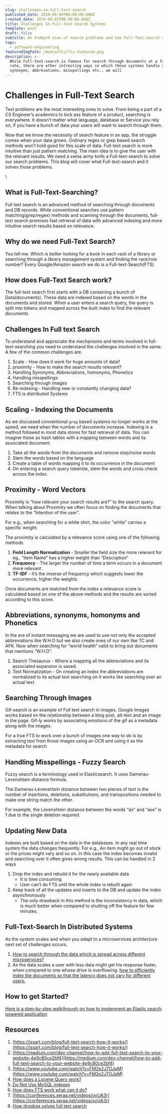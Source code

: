 ```yaml
---
slug: challenges-in-full-text-search
published_date: 2019-09-08T00:00:00.000Z
created_date: 2019-09-01T00:00:00.000Z
title: Challenges In Full-Text-Search Systems
template: post
draft: false
subtitle: An Indepth view of search problems and how Full-Text-Search Solves them
tags:
  - software-engineering
featuredImgPath: /media/fts/fts-featured.png
description: >-
  While Full-text-search is famous for search through documents at a faster
  rate, there are other intresting ways in which these systems handle scale,
  synonyms, abbrevations, misspellings etc., we will
---
```


# Challenges in Full-Text Search

Text problems are the most interesting ones to solve. From being a part of a CS Engineer’s academics to kick ass feature of a product, searching is everywhere. It doesn’t matter what language, database or Service you rely on, if you have a bunch of data your users will want to search through them.

Now that we know the necessity of search feature in an app, the struggle comes when your data grows. Ordinary regex or grep based search methods won’t hold good for this scale of data. Full-text search is more intuitive than just pattern matching. The main idea is to give the user with the relevant results. We need a swiss army knife a Full-text-search to solve our search problems. This blog will cover what Full-text-search and it solves those problems.

\


## What is Full-Text-Searching?

Full text search is an advanced method of searching through documents and DB records. While conventional searches use pattern matching(grep/regex) methods and scanning through the documents, full-text search promises fast retrieval of data with advanced indexing and more intuitive search results based on relevance.

## Why do we need Full-Text Search?

You tell me. Which is better looking for a book in each rack of a library or searching through a library management system and finding the rack/row number? Every Google/Amazon search we do is a Full-text-Search(FTS)

## How does Full-Text Search work?

The full-text search first starts with a DB containing a bunch of Data(documents). These data are indexed based on the words in the documents and stored. When a user enters a search query, the query is split into tokens and mapped across the built index to find the relevant documents

## Challenges In Full text Search

To understand and appreciate the mechanisms and terms involved in full-text-searching you need to understand the challenges involved in the same. A few of the common challenges are.

1. Scale - How does it work for huge amounts of data?
2. proximity - How to make the search results relevant?
3. Handling Synonyms, Abbreviations, homonyms, Phonetics
4. Handling misspellings
5. Searching through images
6. Re-indexing - Handling new or constantly changing data?
7. FTS is distributed Systems

## Scaling - Indexing the Documents

As we discussed conventional `grep` based systems no longer works at the speed, we need when the number of documents increase. Indexing is a method followed in most data stores for fast retrieval of data. You can imagine these as hash tables with a mapping between words and its associated document.

1. Take all the words from the documents and remove stop/noise words
2. Stem the words based on the language
3. Create a table of words mapping it to its occurrence in the document
4. On entering a search query tokenize, stem the words and cross check across the index.&#x20;

## Proximity - Word Vectors

Proximity is “how relevant your search results are?” to the search query. When talking about Proximity we often focus on finding the documents that relates to the “Intention of the user”.

For e.g., when searching for a white shirt, the color “white” carries a specific weight.&#x20;

The proximity is calculated by a relevance score using one of the following methods&#x20;

1. **Field Length Normalization** - Smaller the field size the more relevant for eg., “Item Name” has a higher weight than “Description”
2. **Frequency** - The larger the number of time a term occurs in a document more relevant .
3. **TF-IDF** - It’s the inverse of frequency which suggests lower the occurrence, higher the weights

Once documents are matched from the index a relevance score is calculated based on one of the above methods and the results are sorted according to this score.

## Abbreviations, synonyms, homonyms and Phonetics&#x20;

In the era of instant messaging we are used to use not only the accepted abbreviations like W.H.O but we also create ones of our own like TC and AFK. Now when searching for “world health” valid to bring out documents that mentions “W.H.O”.&#x20;

1. Search Thesaurus - Where a mapping all the abbreviations and its associated expansion is saved.
2. Text Normalization - On creating an index the abbreviations are normalized to its actual text searching on it works like searching over an actual text.

## Searching Through Images

Gif-search is an example of Full text search in images. Google Images works based on the relationship between a blog post, alt-text and an image in the page. Gif-ly works by associating emotions of the gif as a metadata along with the images.&#x20;

For a true FTS to work over a bunch of images one way to do is by extracting text from those images using an OCR and using it as the metadata for search

## Handling Misspellings - Fuzzy Search

Fuzzy search is a terminology used in Elasticsearch. It uses Damerau-Levenshtein distance formula.&#x20;

The Damerau-Levenshtein distance between two pieces of text is the number of insertions, deletions, substitutions, and transpositions needed to make one string match the other.&#x20;

For example, the Levenshtein distance between the words “ax” and “axe” is 1 due to the single deletion required.

## Updating New Data

Indexes are built based on the data in the databases. In any real time system the data changes frequently. For e.g., An item might go out of stock or the prices might vary and so on. In this case the index becomes invalid and searching over it often gives wrong results. This can be handled in 2 ways

1. Drop the index and rebuild it for the newly available data
   * It is time consuming&#x20;
   * User can’t do FTS until the whole index is rebuilt again
2. Keep track of all the updates and inserts to the DB and update the index asynchronously
   * The only drawback in this method is the inconsistency in data, which is much better when compared to shutting off the feature for few minutes.

## Full-Text-Search In Distributed Systems

As the system scales and when you adapt to a microservices architecture next set of challenges occurs.

1. [How to search through the data which is spread across different microservices?](https://slack.engineering/search-at-slack-431f8c80619e)
2. As the data scales a user with less data might get his response faster, when compared to one whose drive is overflowing. [how to efficiently index the documents so that the latency does not vary for different users.](https://blogs.dropbox.com/tech/2015/03/firefly-instant-full-text-search-engine/) &#x20;

## How to get Started?

[Here is a step-by-step walkthrough on how to implemnent an Elastic search powered applicaiton](https://blog.patricktriest.com/text-search-docker-elasticsearch/)

## Resources

1. [https://issart.com/blog/full-text-search-how-it-works/](https://issart.com/blog/full-text-search-how-it-works/)
2. [https://medium.com/dev-channel/how-to-add-full-text-search-to-your-website-4e9c80ce2bf4](https://medium.com/dev-channel/how-to-add-full-text-search-to-your-website-4e9c80ce2bf4)
3. [https://www.youtube.com/watch?v=FM2e2J7OJpM](https://www.youtube.com/watch?v=FM2e2J7OJpM)
4. [How does a Lucene Query work?](https://www.youtube.com/watch?v=Z-yG-KvIuD8)
5. [Do Not Use MySQL indexes](https://hackernoon.com/dont-waste-your-time-with-mysql-full-text-search-61f644a54dfa)
6. [How does FTS work what can it do?](https://www.youtube.com/watch?v=VBc4qammHrY)
7. [https://conferences.xeraa.net/videos/ovUA3r](https://conferences.xeraa.net/videos/ovUA3r)
8. [How dropbox solves full text search](https://blogs.dropbox.com/tech/2015/03/firefly-instant-full-text-search-engine/)
